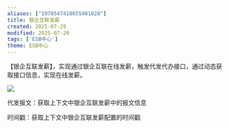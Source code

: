 ```yaml
---
aliases: ["1970547418655901828"]
title: 银企互联发薪
created: 2025-07-29
modified: 2025-07-29
tags: ['ESB中心']
theme: ESB中心
---
```


【银企互联发薪】，实现通过银企互联在线发薪，触发代发代办接口，通过动态获取接口信息，实现在线发薪。

![](https://myhelpdoc.oss-cn-heyuan.aliyuncs.com/mdimages/2f3616d459cf2bd584552fbe9865287e.jpg)

代发报文：获取上下文中银企互联发薪中的报文信息

时间戳：获取上下文中银企互联发薪配置的时间戳

